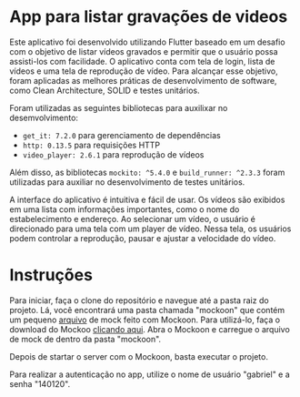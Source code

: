 <h1>App para listar gravações de videos</h1>
<p>Este aplicativo foi desenvolvido utilizando Flutter baseado em um desafio com o objetivo de listar vídeos gravados e permitir que o usuário possa assisti-los com facilidade. O aplicativo conta com tela de login, lista de vídeos e uma tela de reprodução de vídeo. Para alcançar esse objetivo, foram aplicadas as melhores práticas de desenvolvimento de software, como Clean Architecture, SOLID e testes unitários.</p>
<p>Foram utilizadas as seguintes bibliotecas para auxilixar no desemvolvimento:</p>
<ul>
<li><code>get_it: 7.2.0</code> para gerenciamento de dependências</li>
<li><code>http: 0.13.5</code> para requisições HTTP</li>
<li><code>video_player: 2.6.1</code> para reprodução de vídeos</li>
</ul>
<p>Além disso, as bibliotecas <code>mockito: ^5.4.0</code> e <code>build_runner: ^2.3.3</code> foram utilizadas para auxiliar no desenvolvimento de testes unitários.</p>
<p>A interface do aplicativo é intuitiva e fácil de usar. Os vídeos são exibidos em uma lista com informações importantes, como o nome do estabelecimento e endereço. Ao selecionar um vídeo, o usuário é direcionado para uma tela com um player de vídeo. Nessa tela, os usuários podem controlar a reprodução, pausar e ajustar a velocidade do vídeo.</p>

# Instruções

Para iniciar, faça o clone do repositório e navegue até a pasta raiz do projeto. Lá, você encontrará uma pasta chamada "mockoon" que contém um pequeno  [arquivo](https://github.com/glaucohd/security-cam/blob/main/mockoon/response.json) de mock feito com Mockoon. Para utilizá-lo, faça o download do Mockoo [clicando aqui](https://mockoon.com/download/). Abra o Mockoon e carregue o arquivo de mock de dentro da pasta "mockoon".

<p>Depois de startar o server com o Mockoon, basta executar o projeto.</p>
<p>Para realizar a autenticação no app, utilize o nome de usuário "gabriel" e a senha "140120".</p>



